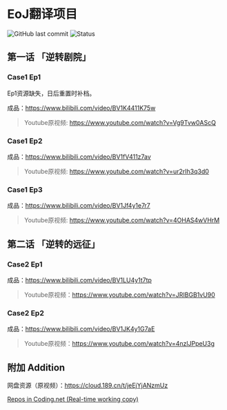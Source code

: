 # EoJ翻译项目
![GitHub last commit](https://img.shields.io/github/last-commit/eigeen/EoJ_CN_Subtitles?label=%E6%9C%80%E5%90%8E%E6%8F%90%E4%BA%A4)
![Status](https://img.shields.io/badge/状态-已最新-brightgreen)

## 第一话 「逆转剧院」
### Case1 Ep1

Ep1资源缺失，日后重置时补档。

成品：https://www.bilibili.com/video/BV1K4411K75w

> Youtube原视频: https://www.youtube.com/watch?v=Vg9Tvw0AScQ



### Case1 Ep2

成品：https://www.bilibili.com/video/BV1fV411z7av

> Youtube原视频: https://www.youtube.com/watch?v=ur2rIh3q3d0



### Case1 Ep3

成品：https://www.bilibili.com/video/BV1Jf4y1e7r7

> Youtube原视频: https://www.youtube.com/watch?v=4OHAS4wVHrM



## 第二话 「逆转的远征」

### Case2 Ep1

成品：https://www.bilibili.com/video/BV1LU4y1t7tp

> Youtube原视频：https://www.youtube.com/watch?v=JRIBGB1vU90



### Case2 Ep2

成品：https://www.bilibili.com/video/BV1JK4y1G7aE

> Youtube原视频：https://www.youtube.com/watch?v=4nzlJPpeU3g



## 附加 Addition

网盘资源（原视频）：https://cloud.189.cn/t/jeEjYjANzmUz

[Repos in Coding.net (Real-time working copy)](https://tgp-workflow.coding.net/public)

